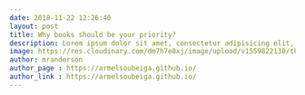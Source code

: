 ```yaml
---
date: 2018-11-22 12:26:40
layout: post
title: Why books should be your priority?
description: Lorem ipsum dolor sit amet, consectetur adipisicing elit, sed do eiusmod tempor incididunt ut labore et dolore magna aliqua.
image: https://res.cloudinary.com/dm7h7e8xj/image/upload/v1559822138/theme9_v273a9.jpg
author: mranderson
author_page : https://armelsoubeiga.github.io/
author_link : https://armelsoubeiga.github.io/
---
```




